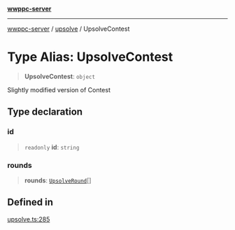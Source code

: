 [**wwppc-server**](../../README.md)

***

[wwppc-server](../../modules.md) / [upsolve](../README.md) / UpsolveContest

# Type Alias: UpsolveContest

> **UpsolveContest**: `object`

Slightly modified version of Contest

## Type declaration

### id

> `readonly` **id**: `string`

### rounds

> **rounds**: [`UpsolveRound`](UpsolveRound.md)[]

## Defined in

[upsolve.ts:285](https://github.com/WWPPC/WWPPC-server/blob/2a0f62ef9a8d6c45bd23ae8a1bcfb9cead6c0088/src/upsolve.ts#L285)
